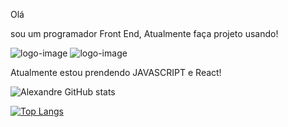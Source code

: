 Olá

sou um programador Front End, Atualmente faça projeto usando!

 <img src="https://img.shields.io/badge/HTML-239120?style=for-the-badge&logo=html5&logoColor=white" alt="logo-image">

 <img src="https://img.shields.io/badge/CSS-239120?&style=for-the-badge&logo=css3&logoColor=white" alt="logo-image">

 Atualmente estou prendendo JAVASCRIPT e React!


 

![Alexandre GitHub stats](https://github-readme-stats.vercel.app/api?username=alexandre&show_icons=true&theme=radical)



[![Top Langs](https://github-readme-stats.vercel.app/api/top-langs/?username=alexandreg122009)](https://github.com/alexandre/github-readme-stats)
